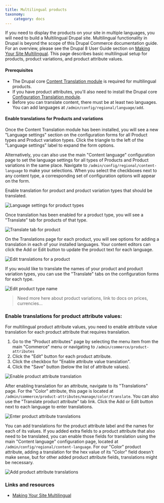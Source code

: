 ```yaml
---
title: Multilingual products
taxonomy:
    category: docs
---
```


If you need to display the products on your site in multiple languages, you will need to build a Multilingual Drupal site. Multilingual functionality in Drupal is beyond the scope of this Drupal Commerce documentation guide. For an overview, please see the Drupal 8 User Guide section on [Making Your Site Multilingual]. This page describes basic multilingual setup for products, product variations, and product attribute values.

#### Prerequisites
- The Drupal core [Content Translation module] is required for multilingual products.
- If you have product attributes, you'll also need to install the Drupal core [Configuration Translation module].
- Before you can translate content, there must be at least two languages. You can add languages at `/admin/config/regional/language/add`.

#### Enable translations for Products and variations
Once the Content Translation module has been installed, you will see a new "Language settings" section on the configuration forms for all Product types and Product variation types. Click the triangle to the left of the "Language settings" label to expand the form options.

Alternatively, you can also use the main "Content language" configuration page to set the language settings for all types of Products and Product variations in the same place. Navigate to `/admin/config/regional/content-language` to make your selections. When you select the checkboxes next to any content type, a corresponding set of configuration options will appear on the form.

Enable translation for product and product variation types that should be translated.

![Language settings for product types](../../images/multilingual-products-1.jpg)

Once translation has been enabled for a product type, you will see a "Translate" tab for products of that type.

![Translate tab for product](../../images/multilingual-products-2.jpg)

On the Translations page for each product, you will see options for adding a translation in each of your installed languages. Your content editors can click the Add or Edit button to update the product text for each language.

![Edit translations for a product](../../images/multilingual-products-3.jpg)

If you would like to translate the names of your product and product variation types, you can use the "Translate" tabs on the configuration forms for each type.

![Edit product type name](../../images/multilingual-products-4.jpg)

>Need more here about product variations, link to docs on prices, currencies...

### Enable translations for product attribute values:
For multilingual product attribute values, you need to enable attribute value translation for each product attribute that requires translation.
1. Go to the "Product attributes" page by selecting the menu item from the main "Commerce" menu or navigating to `/admin/commerce/product-attributes`
2. Click the "Edit" button for each product attribute.
3. Click the checkbox for "Enable attribute value translation".
4. Click the "Save" button (below the list of attribute values).

![Enable product attribute translation](../../images/multilingual-products-5.jpg)

After enabling translation for an attribute, navigate to its "Translations" page. For the "Color" attribute, this page is located at `/admin/commerce/product-attributes/manage/color/translate`. You can also use the "Translate product attribute" tab link. Click the Add or Edit button next to each language to enter translations.

![Enter product attribute translations](../../images/multilingual-products-6.jpg)

You can add translations for the product attribute label and the names for each of its values. If you added extra fields to a product attribute that also need to be translated, you can enable those fields for translation using the main "Content language" configuration page, located at `/admin/config/regional/content-language`. For our "Color" product attribute, adding a translation for the hex value of its "Color" field doesn't make sense, but for other added product attribute fields, translations might be necessary.

![Add product attribute translations](../../images/multilingual-products-7.jpg)

### Links and resources
* [Making Your Site Multilingual]

[Making Your Site Multilingual]: https://www.drupal.org/docs/user_guide/en/multilingual-chapter.html
[Content Translation module]: https://www.drupal.org/docs/8/core/modules/content-translation/overview
[Configuration Translation module]: https://www.drupal.org/docs/8/core/modules/config-translation
